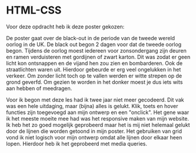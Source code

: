 # HTML-CSS

Voor deze opdracht heb ik deze poster gekozen:

De poster gaat over de black-out in de periode van de tweede wereld oorlog in de UK. De black out begon 2 dagen voor dat de tweede oorlog begon. Tijdens de oorlog moest iedereen voor zonsondergang zijn deuren en ramen verduisteren met gordijnen of zwart karton. Dit was zodat er geen licht kon ontsnappen en de vijand hen zou zien en bombarderen. Ook de straatlichten waren uit. Hierdoor gebeurde er erg veel ongelukken in het verkeer. Om zonder licht toch op te vallen werden er witte strepen op de grond geverfd. Om gezien te worden in het donker moest je dus iets wits aan hebben of meedragen.

Voor ik begon met deze les had ik twee jaar niet meer gecodeerd. 
Dit vak was een hele uitdaging, maar (bijna) alles is gelukt.
Klik, toets en hover functies zijn toegevoegd aan mijn ontwerp en een "onclick".
Het gene waar ik het meeste moeite mee had was het responsive maken van mijn website. 
Ik heb het zo goed mogelijk geprobeerd maar het is mij niet helemaal gelukt door de lijnen die worden getoond in mijn poster. 
Het gebruiken van grid vond ik niet logisch voor mijn ontwerp omdat alle lijnen door elkaar heen lopen. Hierdoor heb ik het geprobeerd met media queries.
